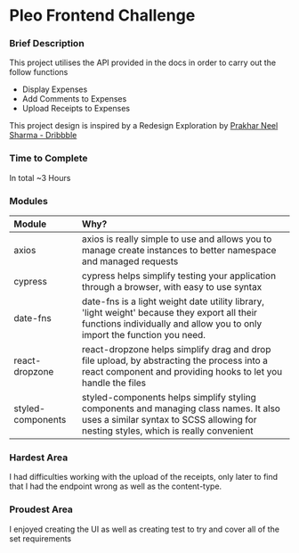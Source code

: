 # Pleo Frontend Challenge

### Brief Description

This project utilises the API provided in the docs in order to carry out the follow functions

- Display Expenses
- Add Comments to Expenses
- Upload Receipts to Expenses

This project design is inspired by a Redesign Exploration by [Prakhar Neel Sharma - Dribbble](https://dribbble.com/shots/3248620-Pleo-Expense-page-Redesign-exploration)

### Time to Complete
In total ~3 Hours

### Modules

| Module           | Why?                                                                                                                                                                        |
| :---------------- | :-------------------------------------------------------------------------------------------------------------------------------------------------------------------------- |
| axios             | axios is really simple to use and allows you to manage create instances to better namespace and managed requests                                                            |
| cypress           | cypress helps simplify testing your application through a browser, with easy to use syntax                                                                                  |
| date-fns          | date-fns is a light weight date utility library, 'light weight' because they export all their functions individually and allow you to only import the function you need.    |
| react-dropzone    | react-dropzone helps simplify drag and drop file upload, by abstracting the process into a react component and providing hooks to let you handle the files                  |
| styled-components | styled-components helps simplify styling components and managing class names. It also uses a similar syntax to SCSS allowing for nesting styles, which is really convenient |


### Hardest Area
I had difficulties working with the upload of the receipts, only later to find that I had the endpoint wrong as well as the content-type.

### Proudest Area

I enjoyed creating the UI as well as creating test to try and cover all of the set requirements
